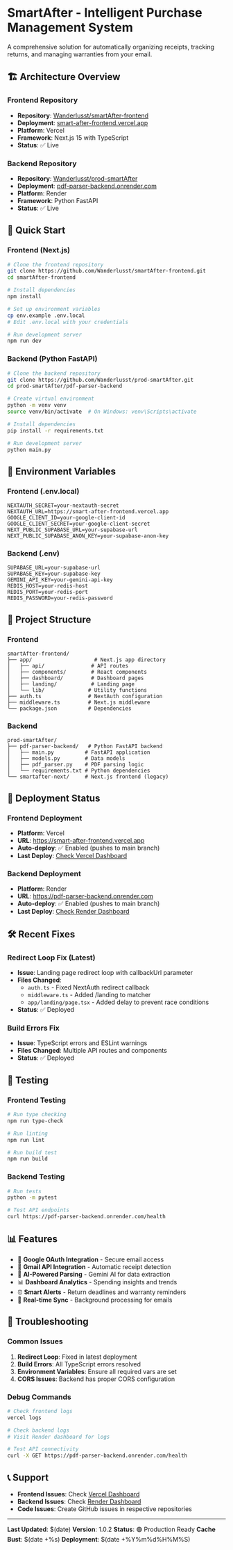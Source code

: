 # SmartAfter - Intelligent Purchase Management System

A comprehensive solution for automatically organizing receipts, tracking returns, and managing warranties from your email.

## 🏗️ Architecture Overview

### Frontend Repository
- **Repository**: [Wanderlusst/smartAfter-frontend](https://github.com/Wanderlusst/smartAfter-frontend)
- **Deployment**: [smart-after-frontend.vercel.app](https://smart-after-frontend.vercel.app)
- **Platform**: Vercel
- **Framework**: Next.js 15 with TypeScript
- **Status**: ✅ Live

### Backend Repository  
- **Repository**: [Wanderlusst/prod-smartAfter](https://github.com/Wanderlusst/prod-smartAfter)
- **Deployment**: [pdf-parser-backend.onrender.com](https://pdf-parser-backend.onrender.com)
- **Platform**: Render
- **Framework**: Python FastAPI
- **Status**: ✅ Live

## 🚀 Quick Start

### Frontend (Next.js)
```bash
# Clone the frontend repository
git clone https://github.com/Wanderlusst/smartAfter-frontend.git
cd smartAfter-frontend

# Install dependencies
npm install

# Set up environment variables
cp env.example .env.local
# Edit .env.local with your credentials

# Run development server
npm run dev
```

### Backend (Python FastAPI)
```bash
# Clone the backend repository
git clone https://github.com/Wanderlusst/prod-smartAfter.git
cd prod-smartAfter/pdf-parser-backend

# Create virtual environment
python -m venv venv
source venv/bin/activate  # On Windows: venv\Scripts\activate

# Install dependencies
pip install -r requirements.txt

# Run development server
python main.py
```

## 🔧 Environment Variables

### Frontend (.env.local)
```env
NEXTAUTH_SECRET=your-nextauth-secret
NEXTAUTH_URL=https://smart-after-frontend.vercel.app
GOOGLE_CLIENT_ID=your-google-client-id
GOOGLE_CLIENT_SECRET=your-google-client-secret
NEXT_PUBLIC_SUPABASE_URL=your-supabase-url
NEXT_PUBLIC_SUPABASE_ANON_KEY=your-supabase-anon-key
```

### Backend (.env)
```env
SUPABASE_URL=your-supabase-url
SUPABASE_KEY=your-supabase-key
GEMINI_API_KEY=your-gemini-api-key
REDIS_HOST=your-redis-host
REDIS_PORT=your-redis-port
REDIS_PASSWORD=your-redis-password
```

## 📁 Project Structure

### Frontend
```
smartAfter-frontend/
├── app/                    # Next.js app directory
│   ├── api/               # API routes
│   ├── components/        # React components
│   ├── dashboard/         # Dashboard pages
│   ├── landing/           # Landing page
│   └── lib/              # Utility functions
├── auth.ts               # NextAuth configuration
├── middleware.ts         # Next.js middleware
└── package.json          # Dependencies
```

### Backend
```
prod-smartAfter/
├── pdf-parser-backend/   # Python FastAPI backend
│   ├── main.py          # FastAPI application
│   ├── models.py        # Data models
│   ├── pdf_parser.py    # PDF parsing logic
│   └── requirements.txt # Python dependencies
└── smartafter-next/     # Next.js frontend (legacy)
```

## 🔄 Deployment Status

### Frontend Deployment
- **Platform**: Vercel
- **URL**: https://smart-after-frontend.vercel.app
- **Auto-deploy**: ✅ Enabled (pushes to main branch)
- **Last Deploy**: [Check Vercel Dashboard](https://vercel.com/dashboard)

### Backend Deployment
- **Platform**: Render
- **URL**: https://pdf-parser-backend.onrender.com
- **Auto-deploy**: ✅ Enabled (pushes to main branch)
- **Last Deploy**: [Check Render Dashboard](https://dashboard.render.com)

## 🛠️ Recent Fixes

### Redirect Loop Fix (Latest)
- **Issue**: Landing page redirect loop with callbackUrl parameter
- **Files Changed**: 
  - `auth.ts` - Fixed NextAuth redirect callback
  - `middleware.ts` - Added /landing to matcher
  - `app/landing/page.tsx` - Added delay to prevent race conditions
- **Status**: ✅ Deployed

### Build Errors Fix
- **Issue**: TypeScript errors and ESLint warnings
- **Files Changed**: Multiple API routes and components
- **Status**: ✅ Deployed

## 🧪 Testing

### Frontend Testing
```bash
# Run type checking
npm run type-check

# Run linting
npm run lint

# Run build test
npm run build
```

### Backend Testing
```bash
# Run tests
python -m pytest

# Test API endpoints
curl https://pdf-parser-backend.onrender.com/health
```

## 📊 Features

- 🔐 **Google OAuth Integration** - Secure email access
- 📧 **Gmail API Integration** - Automatic receipt detection
- 🤖 **AI-Powered Parsing** - Gemini AI for data extraction
- 📊 **Dashboard Analytics** - Spending insights and trends
- ⏰ **Smart Alerts** - Return deadlines and warranty reminders
- 🔄 **Real-time Sync** - Background processing for emails

## 🚨 Troubleshooting

### Common Issues

1. **Redirect Loop**: Fixed in latest deployment
2. **Build Errors**: All TypeScript errors resolved
3. **Environment Variables**: Ensure all required vars are set
4. **CORS Issues**: Backend has proper CORS configuration

### Debug Commands
```bash
# Check frontend logs
vercel logs

# Check backend logs
# Visit Render dashboard for logs

# Test API connectivity
curl -X GET https://pdf-parser-backend.onrender.com/health
```

## 📞 Support

- **Frontend Issues**: Check [Vercel Dashboard](https://vercel.com/dashboard)
- **Backend Issues**: Check [Render Dashboard](https://dashboard.render.com)
- **Code Issues**: Create GitHub issues in respective repositories

---

**Last Updated**: $(date)
**Version**: 1.0.2
**Status**: 🟢 Production Ready
**Cache Bust**: $(date +%s)
**Deployment**: $(date +%Y%m%d%H%M%S)